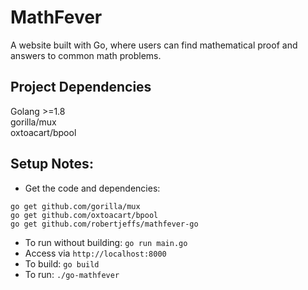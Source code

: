 # MathFever
A website built with Go, where users can find mathematical proof and answers to common math problems.

## Project Dependencies 
Golang >=1.8  
gorilla/mux  
oxtoacart/bpool

## Setup Notes:
* Get the code and dependencies:
```
go get github.com/gorilla/mux
go get github.com/oxtoacart/bpool
go get github.com/robertjeffs/mathfever-go
```

* To run without building: `go run main.go`
* Access via `http://localhost:8000`
* To build: `go build`
* To run: `./go-mathfever`
